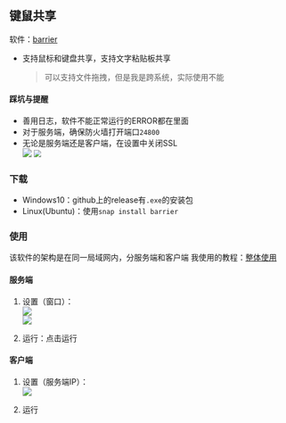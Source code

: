 ## 键鼠共享
软件：[barrier](https://github.com/debauchee/barrier)

+ 支持鼠标和键盘共享，支持文字粘贴板共享
	>可以支持文件拖拽，但是我是跨系统，实际使用不能

#### 踩坑与提醒
+ 善用日志，软件不能正常运行的ERROR都在里面
+ 对于服务端，确保防火墙打开端口`24800`
+ 无论是服务端还是客户端，在设置中关闭SSL  
	<img src="https://cdn.jsdelivr.net/gh/zweix123/CS-notes@master/source/blog/设置入口.png" style="zoom:99%"> <img src="https://cdn.jsdelivr.net/gh/zweix123/CS-notes@master/source/blog/SSL选项.png" style="zoom:81%">

### 下载
+ Windows10：github上的release有`.exe`的安装包
+ Linux(Ubuntu)：使用`snap install barrier`

### 使用
该软件的架构是在同一局域网内，分服务端和客户端
我使用的教程：[整体使用](https://goinglinux.com/articles/UsingSynergyOnLinuxAndWindows_en.htm)
#### 服务端
1. 设置（窗口）：  
	![](https://cdn.jsdelivr.net/gh/zweix123/CS-notes@master/source/blog/设置服务端.png)  
	![](https://cdn.jsdelivr.net/gh/zweix123/CS-notes@master/source/blog/设置机器相对位置.png)

2. 运行：点击运行

#### 客户端

1. 设置（服务端IP）：  
	![](https://cdn.jsdelivr.net/gh/zweix123/CS-notes@master/source/blog/客户端设置.png)

2. 运行